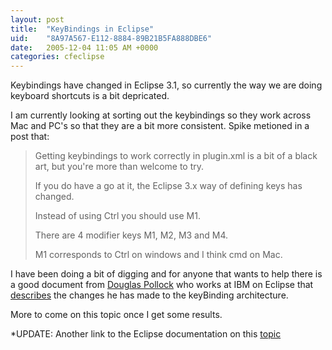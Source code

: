 ```yaml
---
layout: post
title:  "KeyBindings in Eclipse"
uid:	"8A97A567-E112-8884-89B21B5FA888DBE6"
date:   2005-12-04 11:05 AM +0000
categories: cfeclipse
---
```

Keybindings have changed in Eclipse 3.1, so currently the way we are doing keyboard shortcuts is a bit depricated. 

I am currently looking at sorting out the keybindings so they work across Mac and PC's so that they are a bit more consistent.  Spike metioned in a post that:
<blockquote>
Getting keybindings to work correctly in plugin.xml is a bit of a black
art, but you're more than welcome to try.

If you do have a go at it, the Eclipse 3.x way of defining keys has changed.

Instead of using Ctrl you should use M1.

There are 4 modifier keys M1, M2, M3 and M4.

M1 corresponds to Ctrl on windows and I think cmd on Mac.
</blockquote>

I have been doing a bit of digging and for anyone that wants to help there is a good document from <a href="http://www.magma.ca/~pollockd/desudation.html">Douglas Pollock</a> who works at IBM on Eclipse that <a href="http://www.magma.ca/~pollockd/despumate/bindingsHowTo.html">describes</a> the changes he has made to the keyBinding architecture.

More to come on this topic once I get some results.

*UPDATE: Another link to the Eclipse documentation on this <a href="http://help.eclipse.org/help31/index.jsp?topic=/org.eclipse.platform.doc.isv/guide/wrkAdv_keyBindings.htm">topic</a>